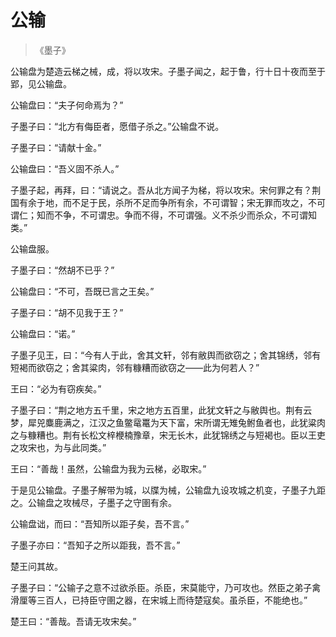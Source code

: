 # 公输

> 《墨子》

公输盘为楚造云梯之械，成，将以攻宋。子墨子闻之，起于鲁，行十日十夜而至于郢，见公输盘。

公输盘曰：“夫子何命焉为？”

子墨子曰：“北方有侮臣者，愿借子杀之。”公输盘不说。

子墨子曰：“请献十金。”

公输盘曰：“吾义固不杀人。”

子墨子起，再拜，曰：“请说之。吾从北方闻子为梯，将以攻宋。宋何罪之有？荆国有余于地，而不足于民，杀所不足而争所有余，不可谓智；宋无罪而攻之，不可谓仁；知而不争，不可谓忠。争而不得，不可谓强。义不杀少而杀众，不可谓知类。”

公输盘服。

子墨子曰：“然胡不已乎？”

公输盘曰：“不可，吾既已言之王矣。”

子墨子曰：“胡不见我于王？”

公输盘曰：“诺。”

子墨子见王，曰：“今有人于此，舍其文轩，邻有敝舆而欲窃之；舍其锦绣，邻有短褐而欲窃之；舍其粱肉，邻有糠糟而欲窃之——此为何若人？”

王曰：“必为有窃疾矣。”

子墨子曰：“荆之地方五千里，宋之地方五百里，此犹文轩之与敝舆也。荆有云梦，犀兕麋鹿满之，江汉之鱼鳖鼋鼍为天下富，宋所谓无雉兔鲋鱼者也，此犹粱肉之与糠糟也。荆有长松文梓楩楠豫章，宋无长木，此犹锦绣之与短褐也。臣以王吏之攻宋也，为与此同类。”

王曰：“善哉！虽然，公输盘为我为云梯，必取宋。”

于是见公输盘。子墨子解带为城，以牒为械，公输盘九设攻城之机变，子墨子九距之。公输盘之攻械尽，子墨子之守圉有余。

公输盘诎，而曰：“吾知所以距子矣，吾不言。”

子墨子亦曰：“吾知子之所以距我，吾不言。”

楚王问其故。

子墨子曰：“公输子之意不过欲杀臣。杀臣，宋莫能守，乃可攻也。然臣之弟子禽滑厘等三百人，已持臣守圉之器，在宋城上而待楚寇矣。虽杀臣，不能绝也。”

楚王曰：“善哉。吾请无攻宋矣。”